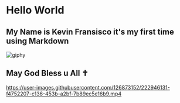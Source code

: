 # Hello World
## My Name is Kevin Fransisco it's my first time using Markdown 
 ![giphy](https://user-images.githubusercontent.com/126873152/222944690-0cac2ea9-5c73-41b5-b320-c64e0cb618a5.gif)
## 
## May God Bless u All ✝️
https://user-images.githubusercontent.com/126873152/222946131-f4752207-c136-453b-a2bf-7b89ec5e16b9.mp4

